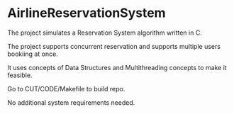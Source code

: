 # AirlineReservationSystem

The project simulates a Reservation System algorithm written in C.

The project supports concurrent reservation and supports multiple users bookiing at once.

It uses concepts of Data Structures and Multithreading concepts to make it feasible.


Go to CUT/CODE/Makefile to build repo.

No additional system requirements needed.